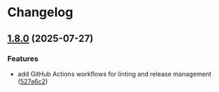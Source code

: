 # Changelog

## [1.8.0](https://github.com/neilmartin83/terraform-provider-itunessearchapi/compare/v1.7.2...v1.8.0) (2025-07-27)


### Features

* add GitHub Actions workflows for linting and release management ([527a6c2](https://github.com/neilmartin83/terraform-provider-itunessearchapi/commit/527a6c2647a5b1eca3b646e58786166b6ea32d85))
